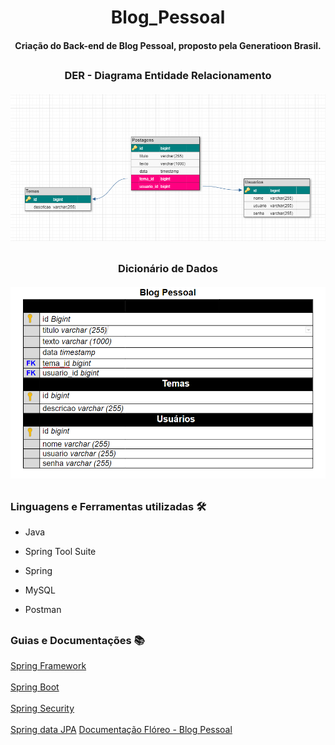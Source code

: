 <div align = "center"><h1>Blog_Pessoal <br>
  <h4> Criação do Back-end de Blog Pessoal, proposto pela Generatioon Brasil. </div>


  
  ##
  
<div align = "center">
  <p><h3>DER - Diagrama Entidade Relacionamento
  <br><br>
  <img width="900px" src="https://github.com/maiurysousa/Blog_Pessoal/blob/main/Documentacao/baixados.png"/>
  
  ##
  
  <p><h3>Dicionário de Dados
  <br><br>
  <img width="900px" src="https://github.com/maiurysousa/Blog_Pessoal/blob/main/Documentacao/2021-10-26%20(9).png"/>
  </div>
  
  ##
  
   <h3>Linguagens e Ferramentas utilizadas 🛠</h3> 

- Java

- Spring Tool Suite

- Spring

- MySQL

- Postman
  
 ##

 <h3>Guias e Documentações 📚</h3>
  
 <a href="https://spring.io/projects/spring-framework">Spring Framework </a><br><br>
 <a href="https://spring.io/projects/spring-boot">Spring Boot </a><br><br>
 <a href="https://spring.io/projects/spring-security">Spring Security</a><br><br>
 <a href="https://github.com/maiurysousa/Spring/blob/main/Generation/Documenta%C3%A7%C3%A3o/Guia%20Jpa.pdf">Spring data JPA</a>
 <a href="https://github.com/maiurysousa/Blog_Pessoal/blob/main/Documentacao/Fl%C3%B3reo%20-%20Blog%20Pessoal.pdf">Documentação Flóreo - Blog Pessoal</a>


